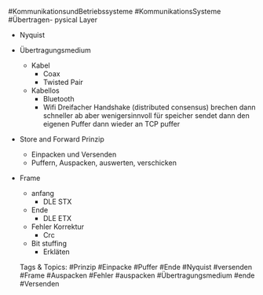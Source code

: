  #KommunikationsundBetriebssysteme #KommunikationsSysteme #Übertragen- pysical Layer
  - Nyquist
  - Übertragungsmedium
    - Kabel
      - Coax
      - Twisted Pair
    - Kabellos
      - Bluetooth
      - Wifi
Dreifacher Handshake
(distributed consensus)
brechen dann schneller ab
aber wenigersinnvoll für speicher
sendet dann den eigenen Puffer dann wieder an TCP puffer
- Store and Forward Prinzip
  - Einpacken und Versenden
  - Puffern, Auspacken, auswerten, verschicken
- Frame
  - anfang
    - DLE STX
  - Ende
    - DLE ETX
  - Fehler Korrektur
    - Crc
  - Bit stuffing
    - Erkläten

   Tags & Topics:
   #Prinzip
   #Einpacke
   #Puffer
   #Ende
   #Nyquist
   #versenden
   #Frame
   #Auspacken
   #Fehler
   #auspacken
   #Übertragungsmedium
   #ende
   #Versenden